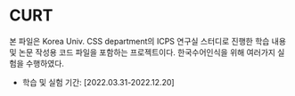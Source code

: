# CURT

본 파일은 Korea Univ. CSS department의 ICPS 연구실 스터디로 진행한 학습 내용 및 논문 작성용 코드 파일을 포함하는 프로젝트이다. 
한국수어인식을 위해 여러가지 실험을 수행하였다. 

+ 학습 및 실험 기간: [2022.03.31-2022.12.20]

